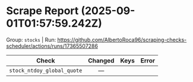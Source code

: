 # Scrape Report (2025-09-01T01:57:59.242Z)

Group: `stocks`  |  Run: https://github.com/AlbertoRoca96/scraping-checks-scheduler/actions/runs/17365507286

| Check | Changed | Keys | Error |
|---|:---:|:--|:--|
| `stock_ntdoy_global_quote` | — |  |  |
